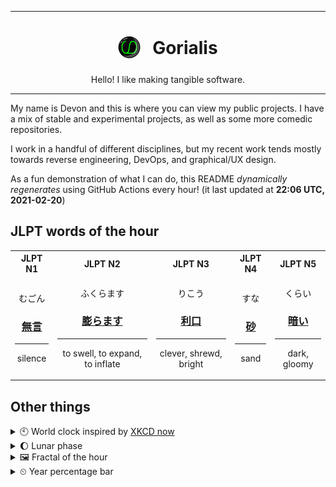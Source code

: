 ***

<h1 align="center">
<sub>
    <img src="readme/resources/avatar.png" height="36">
</sub>
&nbsp;
Gorialis
</h1>
<p align="center">
Hello! I like making tangible software.
</p>

***

My name is Devon and this is where you can view my public projects. I have a mix of stable and experimental projects, as well as some more comedic repositories.

I work in a handful of different disciplines, but my recent work tends mostly towards reverse engineering, DevOps, and graphical/UX design.

As a fun demonstration of what I can do, this README *dynamically regenerates* using GitHub Actions every hour! (it last updated at **22:06 UTC, 2021-02-20**)

<h2>JLPT words of the hour</h2>
<table>
    <tr>
        <th>JLPT N1</th>
        <th>JLPT N2</th>
        <th>JLPT N3</th>
        <th>JLPT N4</th>
        <th>JLPT N5</th>
    </tr>
    <tr>
        <td>
            <p align="center">むごん</p>
            <h3 align="center"><b><a href="https://jisho.org/search/%E7%84%A1%E8%A8%80">無言</a></b></h3>
            <hr>
            <p align="center">silence</p>
        </td>
        <td>
            <p align="center">ふくらます</p>
            <h3 align="center"><b><a href="https://jisho.org/search/%E8%86%A8%E3%82%89%E3%81%BE%E3%81%99">膨らます</a></b></h3>
            <hr>
            <p align="center">to swell,<wbr> to expand,<wbr> to inflate</p>
        </td>
        <td>
            <p align="center">りこう</p>
            <h3 align="center"><b><a href="https://jisho.org/search/%E5%88%A9%E5%8F%A3">利口</a></b></h3>
            <hr>
            <p align="center">clever,<wbr> shrewd,<wbr> bright</p>
        </td>
        <td>
            <p align="center">すな</p>
            <h3 align="center"><b><a href="https://jisho.org/search/%E7%A0%82">砂</a></b></h3>
            <hr>
            <p align="center">sand</p>
        </td>
        <td>
            <p align="center">くらい</p>
            <h3 align="center"><b><a href="https://jisho.org/search/%E6%9A%97%E3%81%84">暗い</a></b></h3>
            <hr>
            <p align="center">dark,<wbr> gloomy</p>
        </td>
    </tr>
</table>

<h2>Other things</h2>
<details>
<summary>🕙  World clock inspired by <a href="https://xkcd.com/now">XKCD now</a></summary>

> <img src="generated/now.png" width="512">

</details>
<details>
<summary>🌔 Lunar phase</summary>

The moon is approximately 33.13% through its phase (Waxing Gibbous).

</details>
<details>
<summary>&#x1f5bc; Fractal of the hour</summary>

> <img src="generated/fractal.png" width="512">

</details>
<details>
<summary>&#x23f2; Year percentage bar</summary>
<pre><code>2021 [██▁▁▁▁▁▁▁▁▁▁▁▁▁▁▁▁▁▁] 13.95%</code></pre>
</details>
